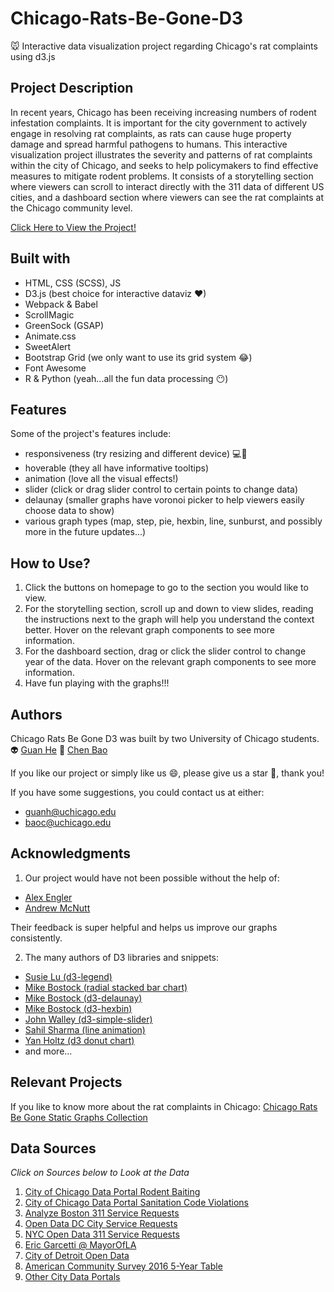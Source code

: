 # Chicago-Rats-Be-Gone-D3
🐭 Interactive data visualization project regarding Chicago's rat complaints using d3.js

## Project Description
In recent years, Chicago has been receiving increasing numbers of rodent infestation complaints. It is important for the city government to actively engage in resolving rat complaints, as rats can cause huge property damage and spread harmful pathogens to humans. This interactive visualization project illustrates the severity and patterns of rat complaints within the city of Chicago, and seeks to help policymakers to find effective measures to mitigate rodent problems. It consists of a storytelling section where viewers can scroll to interact directly with the 311 data of different US cities, and a dashboard section where viewers can see the rat complaints at the Chicago community level.

<a href="https://data-driven-dorks.github.io/Chicago-Rats-Be-Gone-Homepage/index.html">Click Here to View the Project!</a>

## Built with
- HTML, CSS (SCSS), JS
- D3.js (best choice for interactive dataviz ❤)
- Webpack & Babel
- ScrollMagic
- GreenSock (GSAP)
- Animate.css
- SweetAlert
- Bootstrap Grid (we only want to use its grid system 😂)
- Font Awesome
- R & Python (yeah...all the fun data processing 😶)

## Features
Some of the project's features include:
- responsiveness (try resizing and different device) 💻📱
- hoverable (they all have informative tooltips)
- animation (love all the visual effects!)
- slider (click or drag slider control to certain points to change data)
- delaunay (smaller graphs have voronoi picker to help viewers easily choose data to show)
- various graph types (map, step, pie, hexbin, line, sunburst, and possibly more in the future updates...)

## How to Use?
1. Click the buttons on homepage to go to the section you would like to view.
2. For the storytelling section, scroll up and down to view slides, reading the instructions next to the graph will help you understand the context better. Hover on the relevant graph components to see more information.
3. For the dashboard section, drag or click the slider control to change year of the data. Hover on the relevant graph components to see more information.
4. Have fun playing with the graphs!!!

## Authors
Chicago Rats Be Gone D3 was built by two University of Chicago students.
👽 <a href="https://github.com/heguanelvis">Guan He</a>
👻 <a href="https://github.com/AaaChenBao">Chen Bao</a>

If you like our project or simply like us 😄, please give us a star 🌟, thank you!

If you have some suggestions, you could contact us at either:
- guanh@uchicago.edu
- baoc@uchicago.edu

## Acknowledgments
1. Our project would have not been possible without the help of:
- <a href="https://github.com/alexcengler">Alex Engler</a>
- <a href="https://github.com/mcnuttandrew">Andrew McNutt</a>

Their feedback is super helpful and helps us improve our graphs consistently.

2. The many authors of D3 libraries and snippets:
- <a href="https://d3-legend.susielu.com/">Susie Lu (d3-legend)</a>
- <a href="https://observablehq.com/@d3/radial-stacked-bar-chart">Mike Bostock (radial stacked bar chart)</a>
- <a href="https://www.npmjs.com/package/d3-delaunay">Mike Bostock (d3-delaunay)</a>
- <a href="https://github.com/d3/d3-hexbin">Mike Bostock (d3-hexbin)</a>
- <a href="https://www.npmjs.com/~johnwalley">John Walley (d3-simple-slider)</a>
- <a href="https://medium.com/@sahilaug/line-graphs-using-d3-animating-the-line-f82a1dfc3c91">Sahil Sharma (line animation)</a>
- <a href="https://www.d3-graph-gallery.com/donut">Yan Holtz (d3 donut chart)</a>
- and more...

## Relevant Projects
If you like to know more about the rat complaints in Chicago:
<a href="https://heguanelvis.github.io/Chicago-Rats-Be-Gone/explore.html">Chicago Rats Be Gone Static Graphs Collection</a>

## Data Sources
*Click on Sources below to Look at the Data*
1. <a href="https://data.cityofchicago.org/Service-Requests/311-Service-Requests-Rodent-Baiting-No-Duplicates/uqhs-j723">City of Chicago Data Portal Rodent Baiting</a>
2. <a href="https://data.cityofchicago.org/Service-Requests/311-Service-Requests-Sanitation-Code-Complaints-No/rccf-5427">City of Chicago Data Portal Sanitation Code Violations</a>
3. <a href="https://data.boston.gov/dataset/311-service-requests">Analyze Boston 311 Service Requests</a>
4. <a href="http://opendata.dc.gov/datasets/city-service-requests-in-2018">Open Data DC City Service Requests</a>
5. <a href="https://data.cityofnewyork.us/Social-Services/311-Service-Requests-from-2010-to-Present/erm2-nwe9/data">NYC Open Data 311 Service Requests</a>
6. <a href="https://data.lacity.org/A-Well-Run-City/MyLA311-Service-Request-Data-2018/h65r-yf5i">Eric Garcetti @ MayorOfLA</a>
7. <a href="https://data.detroitmi.gov/Government/Improve-Detroit-Issues/fjru-bz8m/data">City of Detroit Open Data</a>
8. <a href="https://api.census.gov/data/2016/acs/acs5/variables.html">American Community Survey 2016 5-Year Table</a>
9. <a href="http://us-city.census.okfn.org/dataset/service-requests">Other City Data Portals</a>
